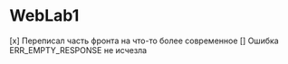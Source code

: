 # WebLab1
[x] Переписал часть фронта на что-то более современное
[] Ошибка ERR_EMPTY_RESPONSE не исчезла
